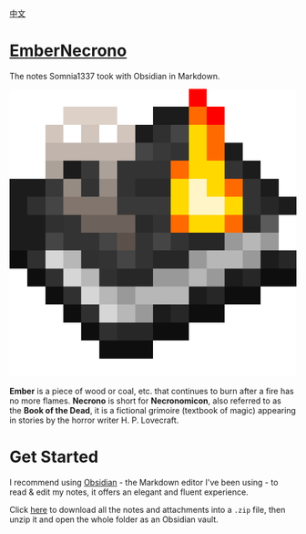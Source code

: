 [中文](https://github.com/Somnia1337/EmberNecrono/blob/main/README-ZH.md)

# [EmberNecrono](https://github.com/Somnia1337/EmberNecrono)

The notes Somnia1337 took with Obsidian in Markdown.

![EmberNecrono|200](https://github.com/Somnia1337/EmberNecrono/blob/main/_Attachment/EmberNecrono.png?raw=true)

**Ember** is a piece of wood or coal, etc. that continues to burn after a fire has no more flames. **Necrono** is short for **Necronomicon**, also referred to as the **Book of the Dead**, it is a fictional grimoire (textbook of magic) appearing in stories by the horror writer H. P. Lovecraft.

# Get Started

I recommend using [Obsidian](https://obsidian.md/) - the Markdown editor I've been using - to read & edit my notes, it offers an elegant and fluent experience.

Click [here](https://github.com/Somnia1337/EmberNecrono/archive/refs/heads/main.zip) to download all the notes and attachments into a `.zip` file, then unzip it and open the whole folder as an Obsidian vault.